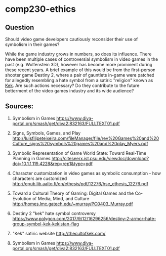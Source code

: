 # comp230-ethics

## Question

Should video game developers cautiously reconsider their use of symbolism in their games?

While the game industry grows in numbers, so does its influence. There have been multiple cases of controversial symbolism in video games in the past (e.g. Wolfenstein 3D), however has become more prominent during these recent years. A brief example of this would be from the first-person shooter game Destiny 2, where a pair of gauntlets in-game were patched for allegedly resembling a hate symbol from a satiric "religion" known as [Kek](http://thecultofkek.com/). Are such actions necessary? Do they contribute to the future betterment of the video games industry and its wide audience? 


## Sources:

1. Symbolism in Games
https://www.diva-portal.org/smash/get/diva2:832163/FULLTEXT01.pdf


2. Signs, Symbols, Games, and Play
http://luisfilipeteixeira.com/fileManager/file/rev%20Games%20and%20Culture_signs%20symbols%20games%20and%20play_Myers.pdf


3. Symbolic Representation of Game World State: Toward Real-Time Planning in Games
http://citeseerx.ist.psu.edu/viewdoc/download?doi=10.1.1.119.4228&rep=rep1&type=pdf


4. Character customization in video games as symbolic consumption - how characters are customized
http://epub.lib.aalto.fi/en/ethesis/pdf/12276/hse_ethesis_12276.pdf


5. Toward a Cultural Theory of Gaming: Digital Games and the Co-Evolution of Media, Mind, and Culture
http://homes.lmc.gatech.edu/~murray/PC0403_Murray.pdf


6. Destiny 2 "kek" hate symbol controversy
https://www.polygon.com/2017/9/12/16296256/destiny-2-armor-hate-group-symbol-kek-kekistan-flag


7. "Kek" satiric website
http://thecultofkek.com/

8. Symbolism in Games
https://www.diva-portal.org/smash/get/diva2:832163/FULLTEXT01.pdf

